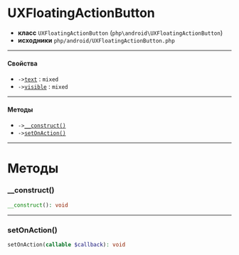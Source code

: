 # UXFloatingActionButton

- **класс** `UXFloatingActionButton` (`php\android\UXFloatingActionButton`)
- **исходники** `php/android/UXFloatingActionButton.php`

---

#### Свойства

- `->`[`text`](#prop-text) : `mixed`
- `->`[`visible`](#prop-visible) : `mixed`

---

#### Методы

- `->`[`__construct()`](#method-__construct)
- `->`[`setOnAction()`](#method-setonaction)

---
# Методы

<a name="method-__construct"></a>

### __construct()
```php
__construct(): void
```

---

<a name="method-setonaction"></a>

### setOnAction()
```php
setOnAction(callable $callback): void
```